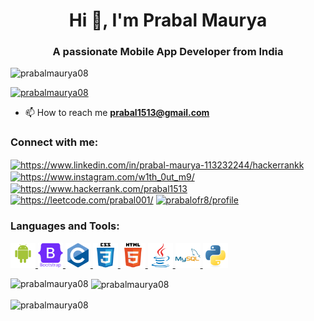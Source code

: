 <h1 align="center">Hi 👋, I'm Prabal Maurya</h1>
<h3 align="center">A passionate Mobile App Developer from India</h3>

<p align="left"> <img src="https://komarev.com/ghpvc/?username=prabalmaurya08&label=Profile%20views&color=0e75b6&style=flat" alt="prabalmaurya08" /> </p>

<p align="left"> <a href="https://github.com/ryo-ma/github-profile-trophy"><img src="https://github-profile-trophy.vercel.app/?username=prabalmaurya08" alt="prabalmaurya08" /></a> </p>

- 📫 How to reach me **prabal1513@gmail.com**

<h3 align="left">Connect with me:</h3>
<p align="left">
<a href="https://www.linkedin.com/in/prabal-maurya-113232244/" target="blank"><img align="center" src="https://raw.githubusercontent.com/rahuldkjain/github-profile-readme-generator/master/src/images/icons/Social/linked-in-alt.svg" alt="https://www.linkedin.com/in/prabal-maurya-113232244/hackerrankk" height="30" width="40" /></a>
<a href="https://www.instagram.com/prabal_1502/" target="blank"><img align="center" src="https://raw.githubusercontent.com/rahuldkjain/github-profile-readme-generator/master/src/images/icons/Social/instagram.svg" alt="https://www.instagram.com/w1th_0ut_m9/" height="30" width="40" /></a>
<a href="https://www.hackerrank.com/https://www.hackerrank.com/prabal1513" target="blank"><img align="center" src="https://raw.githubusercontent.com/rahuldkjain/github-profile-readme-generator/master/src/images/icons/Social/hackerrank.svg" alt="https://www.hackerrank.com/prabal1513" height="30" width="40" /></a>
<a href="https://leetcode.com/prabal001/" target="blank"><img align="center" src="https://raw.githubusercontent.com/rahuldkjain/github-profile-readme-generator/master/src/images/icons/Social/leet-code.svg" alt="https://leetcode.com/prabal001/" height="30" width="40" /></a>
<a href="https://auth.geeksforgeeks.org/user/prabalofr8/profile" target="blank"><img align="center" src="https://raw.githubusercontent.com/rahuldkjain/github-profile-readme-generator/master/src/images/icons/Social/geeks-for-geeks.svg" alt="prabalofr8/profile" height="30" width="40" /></a>
</p>

<h3 align="left">Languages and Tools:</h3>
<p align="left"> <a href="https://developer.android.com" target="_blank" rel="noreferrer"> <img src="https://raw.githubusercontent.com/devicons/devicon/master/icons/android/android-original-wordmark.svg" alt="android" width="40" height="40"/> </a> <a href="https://getbootstrap.com" target="_blank" rel="noreferrer"> <img src="https://raw.githubusercontent.com/devicons/devicon/master/icons/bootstrap/bootstrap-plain-wordmark.svg" alt="bootstrap" width="40" height="40"/> </a> <a href="https://www.cprogramming.com/" target="_blank" rel="noreferrer"> <img src="https://raw.githubusercontent.com/devicons/devicon/master/icons/c/c-original.svg" alt="c" width="40" height="40"/> </a> <a href="https://www.w3schools.com/css/" target="_blank" rel="noreferrer"> <img src="https://raw.githubusercontent.com/devicons/devicon/master/icons/css3/css3-original-wordmark.svg" alt="css3" width="40" height="40"/> </a> <a href="https://www.w3.org/html/" target="_blank" rel="noreferrer"> <img src="https://raw.githubusercontent.com/devicons/devicon/master/icons/html5/html5-original-wordmark.svg" alt="html5" width="40" height="40"/> </a> <a href="https://www.java.com" target="_blank" rel="noreferrer"> <img src="https://raw.githubusercontent.com/devicons/devicon/master/icons/java/java-original.svg" alt="java" width="40" height="40"/> </a> <a href="https://www.mysql.com/" target="_blank" rel="noreferrer"> <img src="https://raw.githubusercontent.com/devicons/devicon/master/icons/mysql/mysql-original-wordmark.svg" alt="mysql" width="40" height="40"/> </a> <a href="https://www.python.org" target="_blank" rel="noreferrer"> <img src="https://raw.githubusercontent.com/devicons/devicon/master/icons/python/python-original.svg" alt="python" width="40" height="40"/> </a> </p>

<p><img align="left" src="https://github-readme-stats.vercel.app/api/top-langs?username=prabalmaurya08&show_icons=true&locale=en&layout=compact" alt="prabalmaurya08" /></p>

<p>&nbsp;<img align="center" src="https://github-readme-stats.vercel.app/api?username=prabalmaurya08&show_icons=true&locale=en" alt="prabalmaurya08" /></p>

<p><img align="center" src="https://github-readme-streak-stats.herokuapp.com/?user=prabalmaurya08&" alt="prabalmaurya08" /></p>
